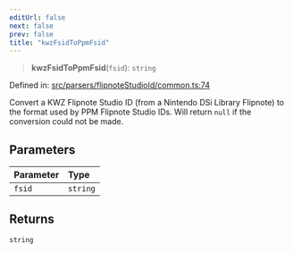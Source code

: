 ```yaml
---
editUrl: false
next: false
prev: false
title: "kwzFsidToPpmFsid"
---
```


> **kwzFsidToPpmFsid**(`fsid`): `string`

Defined in: [src/parsers/flipnoteStudioId/common.ts:74](https://github.com/jaames/flipnote.js/blob/24e772733243f115c3848537efabe6ee9020ad63/src/parsers/flipnoteStudioId/common.ts#L74)

Convert a KWZ Flipnote Studio ID (from a Nintendo DSi Library Flipnote) to the format used by PPM Flipnote Studio IDs.
Will return `null` if the conversion could not be made.

## Parameters

| Parameter | Type |
| :------ | :------ |
| `fsid` | `string` |

## Returns

`string`
